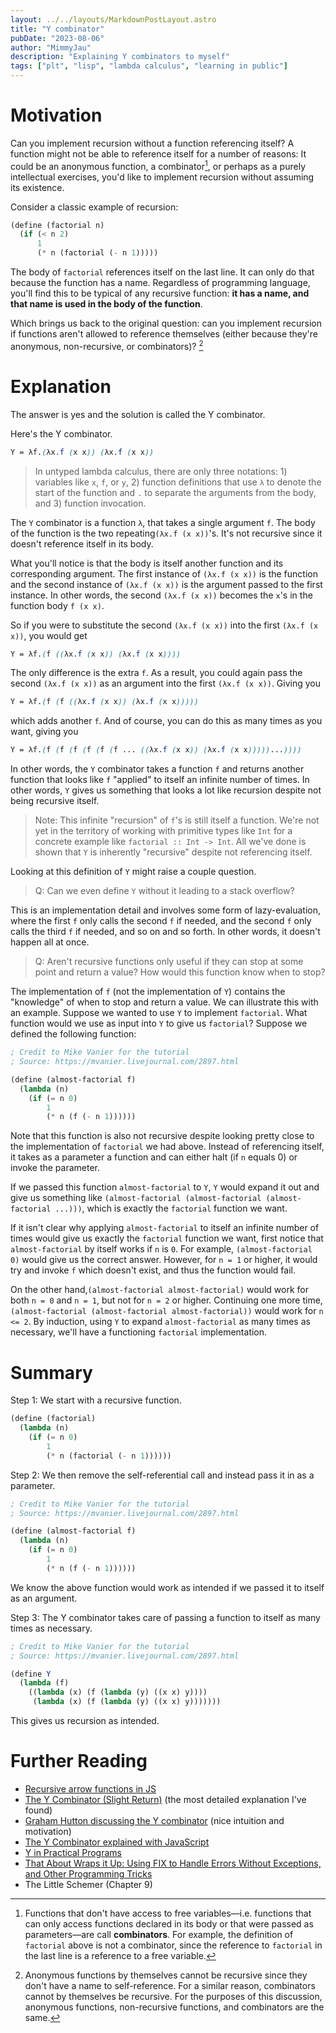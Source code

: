 ```yaml
---
layout: ../../layouts/MarkdownPostLayout.astro
title: "Y combinator"
pubDate: "2023-08-06"
author: "MimmyJau"
description: "Explaining Y combinators to myself"
tags: ["plt", "lisp", "lambda calculus", "learning in public"]
---
```


# Motivation

Can you implement recursion without a function referencing itself? A function might not be able to reference itself for a number of reasons: It could be an anonymous function, a combinator[^combinator], or perhaps as a purely intellectual exercises, you'd like to implement recursion without assuming its existence.

Consider a classic example of recursion:
``` scheme
(define (factorial n)
  (if (< n 2)
      1
      (* n (factorial (- n 1)))))
```

The body of `factorial` references itself on the last line. It can only do that because the function has a name. Regardless of programming language, you'll find this to be typical of any recursive function: **it has a name, and that name is used in the body of the function**.

Which brings us back to the original question: can you implement recursion if functions aren't allowed to reference themselves (either because they're anonymous, non-recursive, or combinators)? [^anonymous]

[^combinator]: Functions that don't have access to free variables—i.e. functions that can only access functions declared in its body or that were passed as parameters—are call **combinators**. For example, the definition of `factorial` above is not a combinator, since the reference to `factorial` in the last line is a reference to a free variable. 

[^anonymous]: Anonymous functions by themselves cannot be recursive since they don't have a name to self-reference. For a similar reason, combinators cannot by themselves be recursive. For the purposes of this discussion, anonymous functions, non-recursive functions, and combinators are the same. 
# Explanation

The answer is yes and the solution is called the Y combinator. 

Here's the Y combinator.
```scss
Y = λf.(λx.f (x x)) (λx.f (x x))
```

> In untyped lambda calculus, there are only three notations: 1) variables like `x`, `f`, or `y`, 2) function definitions that use `λ` to denote the start of the function and `.` to separate the arguments from the body, and 3) function invocation.

The `Y` combinator is a function `λ`, that takes a single argument `f`. The body of the function is the two repeating`(λx.f (x x))`'s.  It's not recursive since it doesn't reference itself in its body. 

What you'll notice is that the body is itself another function and its corresponding argument. The first instance of `(λx.f (x x))` is the function and the second instance of `(λx.f (x x))` is the argument passed to the first instance. In other words, the second `(λx.f (x x))` becomes the `x`'s in the function body `f (x x)`.

So if you were to substitute the second `(λx.f (x x))` into the first `(λx.f (x x))`, you would get
```scss
Y = λf.(f ((λx.f (x x)) (λx.f (x x))))
```

The only difference is the extra `f`. As a result, you could again pass the second `(λx.f (x x))` as an argument into the first `(λx.f (x x))`. Giving you
```scss
Y = λf.(f (f ((λx.f (x x)) (λx.f (x x)))))
```

which adds another `f`. And of course, you can do this as many times as you want, giving you
```scss
Y = λf.(f (f (f (f (f (f ... ((λx.f (x x)) (λx.f (x x)))))...))))
```

In other words, the `Y` combinator takes a function `f` and returns another function that looks like `f` "applied" to itself an infinite number of times. In other words, `Y`  gives us something that looks a lot like recursion despite not being recursive itself. 

> Note: This infinite "recursion" of `f`'s is still itself a function. We're not yet in the territory of working with primitive types like `Int` for a concrete example like `factorial :: Int -> Int`. All we've done is shown that `Y` is inherently "recursive" despite not referencing itself. 


Looking at this definition of `Y` might raise a couple question.

> Q:  Can we even define `Y` without it leading to a stack overflow? 

This is an implementation detail and involves some form of lazy-evaluation, where the first `f` only calls the second `f` if needed, and the second `f` only calls the third `f` if needed, and so on and so forth. In other words, it doesn't happen all at once.

> Q: Aren't recursive functions only useful if they can stop at some point and return a value? How would this function know when to stop?

The implementation of `f` (not the implementation of `Y`) contains the "knowledge" of when to stop and return a value. We can illustrate this with an example. Suppose we wanted to use `Y` to implement `factorial`. What function would we use as input into `Y` to give us `factorial`? Suppose we defined the following function:

``` scheme
; Credit to Mike Vanier for the tutorial
; Source: https://mvanier.livejournal.com/2897.html

(define (almost-factorial f)
  (lambda (n)
    (if (= n 0)
        1
        (* n (f (- n 1))))))
```

Note that this function is also not recursive despite looking pretty close to the implementation of `factorial` we had above. Instead of referencing itself, it takes as a parameter a function and can either halt (if `n` equals 0) or invoke the parameter. 

If we passed this function `almost-factorial` to `Y`, `Y` would expand it out and give us something like 
`(almost-factorial (almost-factorial (almost-factorial ...)))`, which is exactly the `factorial` function we want.

If it isn't clear why applying `almost-factorial` to itself an infinite number of times would give us exactly the `factorial` function we want, first notice that `almost-factorial` by itself works if `n` is `0`. For example, `(almost-factorial 0)` would give us the correct answer. However, for `n = 1` or higher, it would try and invoke `f` which doesn't exist, and thus the function would fail.

On the other hand,`(almost-factorial almost-factorial)` would work for both `n = 0` and `n = 1`, but not for `n = 2` or higher. Continuing one more time, `(almost-factorial (almost-factorial almost-factorial))` would work for `n <= 2`. By induction, using `Y` to expand `almost-factorial` as many times as necessary, we'll have a functioning `factorial` implementation. 

# Summary

Step 1: We start with a recursive function.
``` scheme
(define (factorial)
  (lambda (n)
    (if (= n 0)
        1
        (* n (factorial (- n 1))))))
```

Step 2: We then remove the self-referential call and instead pass it in as a parameter.
``` scheme
; Credit to Mike Vanier for the tutorial
; Source: https://mvanier.livejournal.com/2897.html

(define (almost-factorial f)
  (lambda (n)
    (if (= n 0)
        1
        (* n (f (- n 1))))))
```
We know the above function would work as intended if we passed it to itself as an argument. 

Step 3: The Y combinator takes care of passing a function to itself as many times as necessary.
``` scheme
; Credit to Mike Vanier for the tutorial
; Source: https://mvanier.livejournal.com/2897.html

(define Y 
  (lambda (f)
    ((lambda (x) (f (lambda (y) ((x x) y))))
     (lambda (x) (f (lambda (y) ((x x) y)))))))
```

This gives us recursion as intended. 

# Further Reading

- [Recursive arrow functions in JS](https://stackoverflow.com/questions/25228394/how-do-i-write-an-arrow-function-in-es6-recursively/25233790#25233790)
- [The Y Combinator (Slight Return)](https://mvanier.livejournal.com/2897.html) (the most detailed explanation I've found)
- [Graham Hutton discussing the Y combinator](https://www.youtube.com/watch?v=9T8A89jgeTI) (nice intuition and motivation)
- [The Y Combinator explained with JavaScript](https://kestas.kuliukas.com/YCombinatorExplained/)
- [Y in Practical Programs](https://blog.klipse.tech/assets/y-in-practical-programs.pdf)
- [That About Wraps it Up: Using FIX to Handle Errors Without Exceptions, and Other Programming Tricks](http://www.lfcs.inf.ed.ac.uk/reports/97/ECS-LFCS-97-375/)
- The Little Schemer (Chapter 9)
